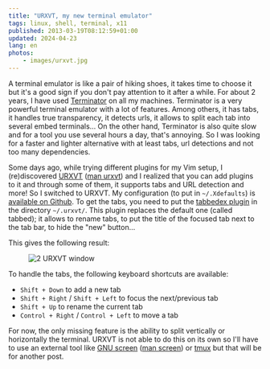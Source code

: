 ```yaml
---
title: "URXVT, my new terminal emulator"
tags: linux, shell, terminal, x11
published: 2013-03-19T08:12:59+01:00
updated: 2024-04-23
lang: en
photos:
    - images/urxvt.jpg
---
```


A terminal emulator is like a pair of hiking shoes, it takes time to choose it
but it's a good sign if you don't pay attention to it after a while. For about 2
years, I have used [Terminator](https://gnome-terminator.org/) on all
my machines.  Terminator is a very powerful terminal emulator with a lot of
features. Among others, it has tabs, it handles true transparency, it detects
urls, it allows to split each tab into several embed terminals… On the other
hand, Terminator is also quite slow and for a tool you use several hours a day,
that's annoying. So I was looking for a faster and lighter alternative with at
least tabs, url detections and not too many dependencies.

Some days ago, while trying different plugins for my Vim setup, I (re)discovered
[URXVT](http://software.schmorp.de/pkg/rxvt-unicode.html) ([man
urxvt](http://pwet.fr/man/linux/commandes/urxvt)) and I realized that you can
add plugins to it and through some of them, it supports tabs and URL detection
and more! So I switched to URXVT. My configuration (to put in
`~/.Xdefaults`) is [available on
Github](https://github.com/dpobel/config/blob/248249a19ce653afc7a9b547c7a5c784e0061e5c/.Xdefaults). To get the
tabs, you need to put the [tabbedex
plugin](https://git.fsfe.org/mina86/urxvt-tabbedex) in the directory
`~/.urxvt/`. This plugin replaces the default one (called tabbed); it
allows to rename tabs, to put the title of the focused tab next to the tab bar,
to hide the "new" button…

This gives the following result:

<figure class="object-center"><img loading="lazy" src="/images/urxvt.jpg" alt="2 URXVT
window"></figure>

To handle the tabs, the following keyboard shortcuts are available:

* `Shift + Down` to add a new tab
* `Shift + Right` / `Shift + Left` to focus the next/previous tab
* `Shift + Up` to rename the current tab
* `Control + Right` / `Control + Left` to move a tab

For now, the only missing feature is the ability to split vertically or
horizontally the terminal. URXVT is not able to do this on its own so I'll have
to use an external tool like [GNU screen](http://www.gnu.org/software/screen/)
([man screen](http://pwet.fr/man/linux/commandes/screen)) or
[tmux](https://github.com/tmux/tmux) but that will be for another post.
